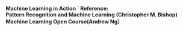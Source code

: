 <strong>Machine Learning in Action<strong>
`
Reference:<br>
Pattern Recognition and Machine Learning (Christopher M. Bishop)<br>
Machine Learning Open Course(Andrew Ng）<br>



